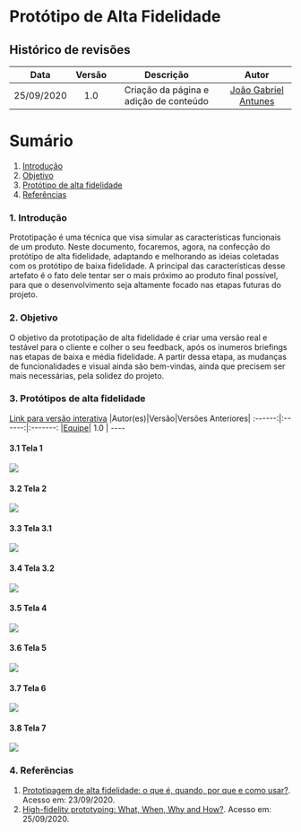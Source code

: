 # **Protótipo de Alta Fidelidade**

## Histórico de revisões

|Data|Versão|Descrição|Autor|
|:---:|:---:|:---:|:---:|
|25/09/2020|1.0|Criação da página e adição de conteúdo |[João Gabriel Antunes](https://github.com/flyerjohn)|

# **Sumário**

1. [Introdução](#1-introdução)
2. [Objetivo](#2-objetivo)
3. [Protótipo de alta fidelidade](#3-prototipo-de-alta-fidelidade)
4. [Referências](#4-referências)


### 1. **Introdução**
Prototipação é uma técnica que visa simular as características funcionais de um produto. Neste documento, focaremos, agora, na confecção do protótipo de alta fidelidade, adaptando e melhorando as ideias coletadas com os protótipo de baixa fidelidade. A principal das características desse artefato é o fato dele tentar ser o mais próximo ao produto final possível, para que o desenvolvimento seja altamente focado nas etapas futuras do projeto.


### 2. **Objetivo**

O objetivo da prototipação de alta fidelidade é criar uma versão real e testável para o cliente e colher o seu feedback, após os inumeros briefings nas etapas de baixa e média fidelidade. A partir dessa etapa, as mudanças de funcionalidades e visual ainda são bem-vindas, ainda que precisem ser mais necessárias, pela solidez do projeto.

### 3. **Protótipos de alta fidelidade**
[Link para versão interativa](https://xd.adobe.com/view/d07357d6-f19a-4ba4-6fd8-17e4fc7f6c93-a642/?fullscreen&hints=off)
|Autor(es)|Versão|Versões Anteriores|
:------:|:------:|:-------:
|[Equipe](https://github.com/ArqDsw/2020.1_G6_Pomo)| 1.0 | ----

#### 3.1 Tela 1
![](../../img/prototipo/alta/tela1.png)

#### 3.2 Tela 2
![](../../img/prototipo/alta/tela2.png)

#### 3.3 Tela 3.1
![](../../img/prototipo/alta/tela3.1.png)

#### 3.4 Tela 3.2
![](../../img/prototipo/alta/tela3.2.png)

#### 3.5 Tela 4
![](../../img/prototipo/alta/tela4.png)

#### 3.6 Tela 5
![](../../img/prototipo/alta/tela5.png)

#### 3.7 Tela 6
![](../../img/prototipo/alta/tela6.png)

#### 3.8 Tela 7
![](../../img/prototipo/alta/tela7.png)

### 4. **Referências**
1. [Prototipagem de alta fidelidade: o que é, quando, por que e como usar?](https://medium.com/somos-tera/prototipagem-de-alta-fidelidade-635d745b662b). Acesso em: 23/09/2020.
2. [High-fidelity prototyping: What, When, Why and How?](https://blog.prototypr.io/high-fidelity-prototyping-what-when-why-and-how-f5bbde6a7fd4). Acesso em: 25/09/2020.